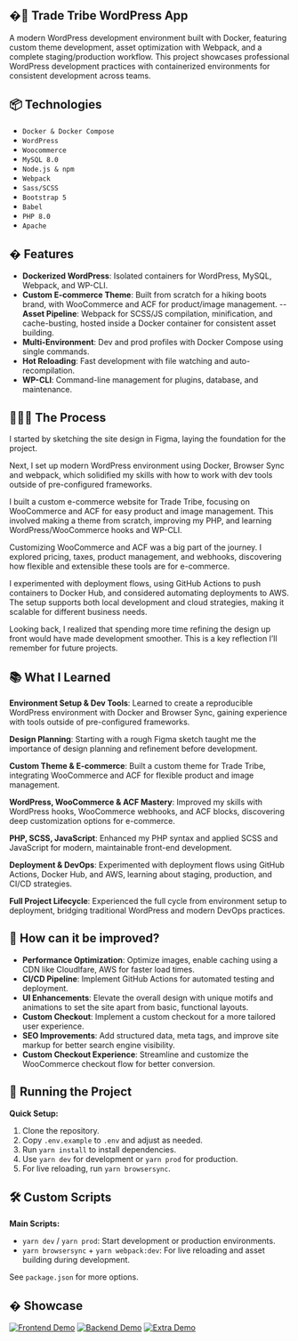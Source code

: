 
## �🏪 Trade Tribe WordPress App

A modern WordPress development environment built with Docker, featuring custom theme development, asset optimization with Webpack, and a complete staging/production workflow. This project showcases professional WordPress development practices with containerized environments for consistent development across teams.

## 📦 Technologies

- `Docker & Docker Compose`
- `WordPress`
- `Woocommerce`
- `MySQL 8.0`
- `Node.js & npm`
- `Webpack`
- `Sass/SCSS`
- `Bootstrap 5`
- `Babel`
- `PHP 8.0`
- `Apache`

## � Features

- **Dockerized WordPress**: Isolated containers for WordPress, MySQL, Webpack, and WP-CLI.
- **Custom E-commerce Theme**: Built from scratch for a hiking boots brand, with WooCommerce and ACF for product/image management.
-- **Asset Pipeline**: Webpack for SCSS/JS compilation, minification, and cache-busting, hosted inside a Docker container for consistent asset building.
- **Multi-Environment**: Dev and prod profiles with Docker Compose using single commands.
- **Hot Reloading**: Fast development with file watching and auto-recompilation.
- **WP-CLI**: Command-line management for plugins, database, and maintenance.

## �🏽‍🍳 The Process


I started by sketching the site design in Figma, laying the foundation for the project.

Next, I set up modern WordPress environment using Docker, Browser Sync and webpack, which solidified my skills with how to work with dev tools outside of pre-configured frameworks.

I built a custom e-commerce website for Trade Tribe, focusing on WooCommerce and ACF for easy product and image management. This involved making a theme from scratch, improving my PHP, and learning WordPress/WooCommerce hooks and WP-CLI.

Customizing WooCommerce and ACF was a big part of the journey. I explored pricing, taxes, product management, and webhooks, discovering how flexible and extensible these tools are for e-commerce.

I experimented with deployment flows, using GitHub Actions to push containers to Docker Hub, and considered automating deployments to AWS. The setup supports both local development and cloud strategies, making it scalable for different business needs.

Looking back, I realized that spending more time refining the design up front would have made development smoother. This is a key reflection I’ll remember for future projects.

## 📚 What I Learned


**Environment Setup & Dev Tools**: Learned to create a reproducible WordPress environment with Docker and Browser Sync, gaining experience with tools outside of pre-configured frameworks.

**Design Planning**: Starting with a rough Figma sketch taught me the importance of design planning and refinement before development.

**Custom Theme & E-commerce**: Built a custom theme for Trade Tribe, integrating WooCommerce and ACF for flexible product and image management.

**WordPress, WooCommerce & ACF Mastery**: Improved my skills with WordPress hooks, WooCommerce webhooks, and ACF blocks, discovering deep customization options for e-commerce.

**PHP, SCSS, JavaScript**: Enhanced my PHP syntax and applied SCSS and JavaScript for modern, maintainable front-end development.

**Deployment & DevOps**: Experimented with deployment flows using GitHub Actions, Docker Hub, and AWS, learning about staging, production, and CI/CD strategies.

**Full Project Lifecycle**: Experienced the full cycle from environment setup to deployment, bridging traditional WordPress and modern DevOps practices.

## 💭 How can it be improved?

- **Performance Optimization**: Optimize images, enable caching using a CDN like Cloudlfare, AWS for faster load times.
- **CI/CD Pipeline**: Implement GitHub Actions for automated testing and deployment.
- **UI Enhancements**: Elevate the overall design with unique motifs and animations to set the site apart from basic, functional layouts.
- **Custom Checkout**: Implement a custom checkout for a more tailored user experience.
- **SEO Improvements**: Add structured data, meta tags, and improve site markup for better search engine visibility.
- **Custom Checkout Experience**: Streamline and customize the WooCommerce checkout flow for better conversion.

## 🚦 Running the Project


**Quick Setup:**

1. Clone the repository.
2. Copy `.env.example` to `.env` and adjust as needed.
3. Run `yarn install` to install dependencies.
4. Use `yarn dev` for development or `yarn prod` for production.
5. For live reloading, run `yarn browsersync`. 

## 🛠️ Custom Scripts

**Main Scripts:**

- `yarn dev` / `yarn prod`: Start development or production environments.
- `yarn browsersync` + `yarn webpack:dev`: For live reloading and asset building during development.

See `package.json` for more options.

## � Showcase

[![Frontend Demo](https://img.youtube.com/vi/FRONTEND_VIDEO_ID/0.jpg)](https://www.youtube.com/watch?v=FRONTEND_VIDEO_ID)
[![Backend Demo](https://img.youtube.com/vi/BACKEND_VIDEO_ID/0.jpg)](https://www.youtube.com/watch?v=BACKEND_VIDEO_ID)
[![Extra Demo](https://img.youtube.com/vi/EXTRA_VIDEO_ID/0.jpg)](https://www.youtube.com/watch?v=EXTRA_VIDEO_ID)
